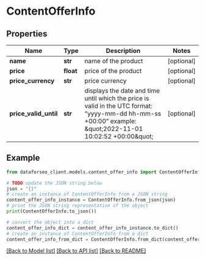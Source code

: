 # ContentOfferInfo


## Properties

Name | Type | Description | Notes
------------ | ------------- | ------------- | -------------
**name** | **str** | name of the product | [optional] 
**price** | **float** | price of the product | [optional] 
**price_currency** | **str** | price currency | [optional] 
**price_valid_until** | **str** | displays the date and time until which the price is valid in the UTC format: “yyyy-mm-dd hh-mm-ss +00:00” example: \&quot;2022-11-01 10:02:52 +00:00\&quot; | [optional] 

## Example

```python
from dataforseo_client.models.content_offer_info import ContentOfferInfo

# TODO update the JSON string below
json = "{}"
# create an instance of ContentOfferInfo from a JSON string
content_offer_info_instance = ContentOfferInfo.from_json(json)
# print the JSON string representation of the object
print(ContentOfferInfo.to_json())

# convert the object into a dict
content_offer_info_dict = content_offer_info_instance.to_dict()
# create an instance of ContentOfferInfo from a dict
content_offer_info_from_dict = ContentOfferInfo.from_dict(content_offer_info_dict)
```
[[Back to Model list]](../README.md#documentation-for-models) [[Back to API list]](../README.md#documentation-for-api-endpoints) [[Back to README]](../README.md)


